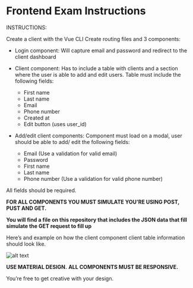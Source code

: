 # Frontend Exam Instructions

INSTRUCTIONS:

Create a client with the Vue CLI
Create routing files and 3 components:
*	Login component: Will capture email and password and redirect to the client dashboard

* Client component: Has to include a table with clients and a section where the user is able to add and edit users. Table must include the following fields:
  - First name
  -	Last name
  -	Email
  -	Phone number
  -	Created at
  -	Edit button (uses user_id)

* Add/edit client components: Component must load on a modal, user should be able to add/ edit the following fields:
  -	Email (Use a validation for valid email)
  -	Password
  -	First name
  -	Last name
  -	Phone number (Use a validation for valid phone number)

All fields should be required.

**FOR ALL COMPONENTS YOU MUST SIMULATE YOU’RE USING POST, PUST AND GET.**

**You will find a file on this repository that includes the JSON data that fill simulate the GET request to fill up**

Here’s and example on how the client component client table information should look like.

![alt text](https://i.imgur.com/ZRfcBrX.png)

**USE MATERIAL DESIGN.**
**ALL COMPONENTS MUST BE RESPONSIVE.**

You’re free to get creative with your design.
